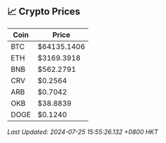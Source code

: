 ## 📈 Crypto Prices

| Coin | Price |
| ---- | ----- |
| BTC | $64135.1406 |
| ETH | $3169.3918 |
| BNB | $562.2791 |
| CRV | $0.2564 |
| ARB | $0.7042 |
| OKB | $38.8839 |
| DOGE | $0.1240 |

_Last Updated: 2024-07-25 15:55:26.132 +0800 HKT_